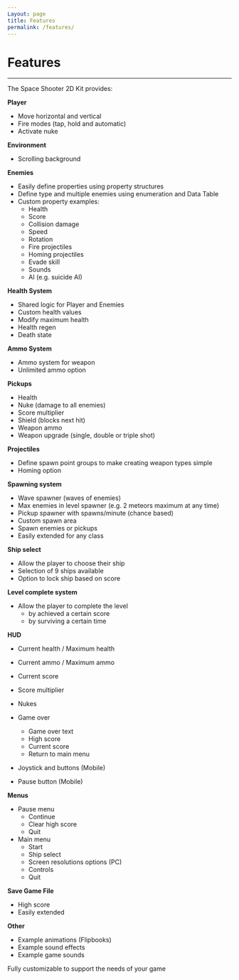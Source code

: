 ```yaml
---
Layout: page
title: Features
permalink: /features/
---
```


# Features

***

The Space Shooter 2D Kit provides:

__Player__

* Move horizontal and vertical
* Fire modes (tap, hold and automatic)
* Activate nuke

__Environment__

* Scrolling background

__Enemies__

* Easily define properties using property structures
* Define type and multiple enemies using enumeration and Data Table
* Custom property examples:
    * Health
    * Score
    * Collision damage
    * Speed
    * Rotation
    * Fire projectiles
    * Homing projectiles
    * Evade skill
    * Sounds
    * AI (e.g. suicide AI)

__Health System__

* Shared logic for Player and Enemies
* Custom health values
* Modify maximum health
* Health regen
* Death state

__Ammo System__

* Ammo system for weapon
* Unlimited ammo option

__Pickups__

* Health
* Nuke (damage to all enemies)
* Score multiplier
* Shield (blocks next hit)
* Weapon ammo
* Weapon upgrade (single, double or triple shot)

__Projectiles__

* Define spawn point groups to make creating weapon types simple
* Homing option

__Spawning system__

* Wave spawner (waves of enemies)
* Max enemies in level spawner (e.g. 2 meteors maximum at any time)
* Pickup spawner with spawns/minute (chance based)
* Custom spawn area
* Spawn enemies or pickups
* Easily extended for any class

__Ship select__

* Allow the player to choose their ship
* Selection of 9 ships available
* Option to lock ship based on score

__Level complete system__

* Allow the player to complete the level
    * by achieved a certain score
    * by surviving a certain time

__HUD__

* Current health / Maximum health
* Current ammo / Maximum ammo
* Current score
* Score multiplier
* Nukes
* Game over
    * Game over text
    * High score
    * Current score
    * Return to main menu
    
* Joystick and buttons (Mobile)
* Pause button (Mobile)

__Menus__

* Pause menu
    * Continue
    * Clear high score
    * Quit
* Main menu
    * Start
    * Ship select
    * Screen resolutions options (PC)
    * Controls
    * Quit
    
__Save Game File__

* High score
* Easily extended
    
__Other__

* Example animations (Flipbooks)
* Example sound effects
* Example game sounds

Fully customizable to support the needs of your game